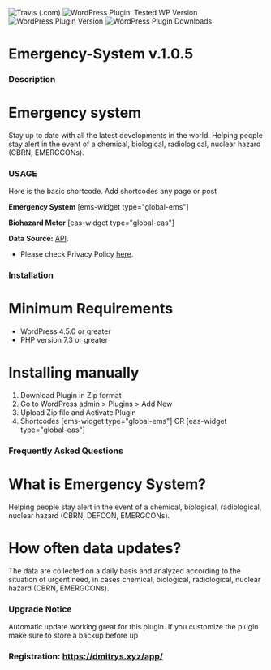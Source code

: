 ![Travis (.com)](https://img.shields.io/travis/com/DmitrysXYZ/emergency-system?color=21759B&logoColor=21759B&style=for-the-badge)
![WordPress Plugin: Tested WP Version](https://img.shields.io/wordpress/plugin/tested/emergency-system?color=21759B&logoColor=21759B&style=for-the-badge)
![WordPress Plugin Version](https://img.shields.io/wordpress/plugin/v/emergency-system?color=21759B&logoColor=21759B&style=for-the-badge)
![WordPress Plugin Downloads](https://img.shields.io/wordpress/plugin/dt/emergency-system?color=21759B&logoColor=21759B&style=for-the-badge)

# Emergency-System  v.1.0.5

###  Description
 
# Emergency system
Stay up to date with all the latest developments in the world.
Helping people stay alert in the event of a chemical, biological, radiological, nuclear hazard (CBRN, EMERGCONs).

### USAGE

Here is the basic shortcode.
Add shortcodes any page or post


**Emergency System**
[ems-widget type="global-ems"]

**Biohazard Meter**
[eas-widget type="global-eas"]


**Data Source:** [API](https://github.com/DmitrysXYZ/Emergency-System). 
* Please check Privacy Policy [here](https://dmitrys.xyz/app/policy.php). 

### Installation

# Minimum Requirements

* WordPress 4.5.0 or greater
* PHP version 7.3 or greater

# Installing manually

1. Download Plugin in Zip format 
2. Go to WordPress admin > Plugins > Add New
3. Upload Zip file and Activate Plugin
4. Shortcodes [ems-widget type="global-ems"] OR [eas-widget type="global-eas"]

### Frequently Asked Questions

# What is Emergency System?
Helping people stay alert in the event of a chemical, biological, radiological, nuclear hazard (CBRN, DEFCON, EMERGCONs).

# How often data updates?
The data are collected on a daily basis and analyzed according to the situation of urgent need, in cases chemical, biological, radiological, nuclear hazard (CBRN, EMERGCONs).


### Upgrade Notice

Automatic update working great for this plugin. If you customize the plugin make sure to store a backup before up



### Registration: https://dmitrys.xyz/app/
